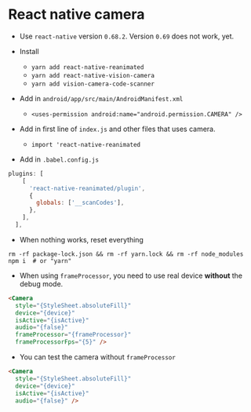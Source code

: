 # React native camera

- Use `react-native` version `0.68.2`. Version `0.69` does not work, yet.
- Install

  - `yarn add react-native-reanimated`
  - `yarn add react-native-vision-camera`
  - `yarn add vision-camera-code-scanner`

- Add in `android/app/src/main/AndroidManifest.xml`

  - `<uses-permission android:name="android.permission.CAMERA" />`

- Add in first line of `index.js` and other files that uses camera.
  - `import 'react-native-reanimated`
- Add in `.babel.config.js`

```javascript
plugins: [
    [
      'react-native-reanimated/plugin',
      {
        globals: ['__scanCodes'],
      },
    ],
  ],
```

- When nothing works, reset everything

```
rm -rf package-lock.json && rm -rf yarn.lock && rm -rf node_modules
npm i  # or "yarn"
```

- When using `frameProcessor`, you need to use real device **without** the debug mode.

```html
<Camera
  style="{StyleSheet.absoluteFill}"
  device="{device}"
  isActive="{isActive}"
  audio="{false}"
  frameProcessor="{frameProcessor}"
  frameProcessorFps="{5}" />
```

- You can test the camera without `frameProcessor`

```html
<Camera
  style="{StyleSheet.absoluteFill}"
  device="{device}"
  isActive="{isActive}"
  audio="{false}" />
```
